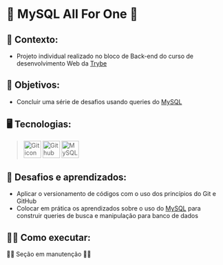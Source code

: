 # 🤝 MySQL All For One 🤝 #
## 📝 Contexto: 
* Projeto individual realizado no bloco de Back-end do curso de desenvolvimento Web da
<a href="https://www.betrybe.com/">Trybe</a>
## 🎯 Objetivos: 
* Concluir uma série de desafios usando queries do
<a href="https://dev.mysql.com/">MySQL</a>
## 🖥️ Tecnologias:
> <img src="https://cdn.jsdelivr.net/gh/devicons/devicon/icons/git/git-original.svg" height=40 alt="Git icon"/>
> <img src="https://cdn.jsdelivr.net/gh/devicons/devicon/icons/github/github-original.svg" height=40 alt="Github icon"/>
> <img src="https://cdn.jsdelivr.net/gh/devicons/devicon/icons/mysql/mysql-original.svg" height=40 alt="MySQL icon"/>
## 🧠 Desafios e aprendizados:
* Aplicar o versionamento de códigos com o uso dos princípios do Git e GitHub
* Colocar em prática os aprendizados sobre o uso do <a href="https://dev.mysql.com/">MySQL</a> para construir queries de busca e manipulação para banco de dados
## 👨‍💻 Como executar: 
👷‍♂️ Seção em manutenção 👷‍♂️
